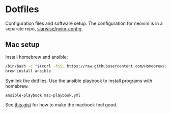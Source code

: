# Dotfiles

Configuration files and software setup. The configuration for neovim is in a
separate repo, [slarwise/nvim-config](https://github.com/slarwise/nvim-config).

## Mac setup

Install homebrew and ansible:

```sh
/bin/bash -c "$(curl -fsSL https://raw.githubusercontent.com/Homebrew/install/HEAD/install.sh)"
brew install ansible
```

Symlink the dotfiles. Use the ansible playbook to install programs with
homebrew.

```sh
ansible-playbook mac-playbook.yml
```

See
[this gist](https://gist.github.com/slarwise/d42e1d336c5d65ff5cb13851ea9048b7)
for how to make the macbook feel good.
